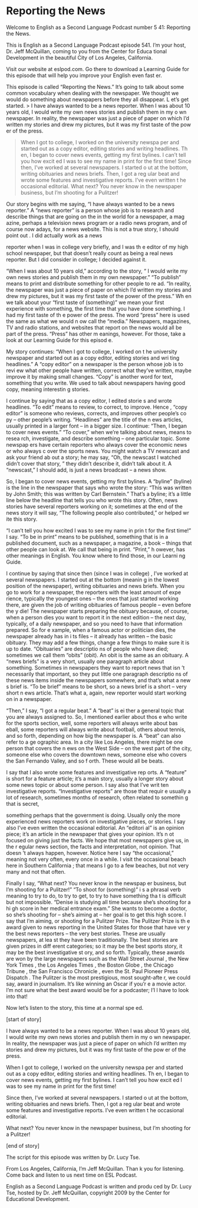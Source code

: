 # Reporting the News

Welcome to English as a Second Language Podcast number 5 41: Reporting the News. 

This is English as a Second Language Podcast episode 541.  I’m your host, Dr. Jeff McQuillan, coming to you from the Center for Educa tional Development in the beautiful City of Los Angeles, California. 

Visit our website at eslpod.com.  Go there to download  a Learning Guide for this episode that will help you improve your English even fast er. 

This episode is called “Reporting the News.”  It’s going to talk about some common vocabulary when dealing with the newspaper.  We thought we would do something about newspapers before they all disappear.  L et’s get started. > I have always wanted to be a news reporter.  When I was about 10 years old, I would write my own news stories and publish them in my o wn newspaper.  In reality, the newspaper was just a piece of paper on which  I’d written my stories and drew my pictures, but it was my first taste of the pow er of the press.   
> When I got to college, I worked on the university newspa per and started out as a copy editor, editing stories and writing headlines.  Th en, I began to cover news events, getting my first bylines.  I can’t tell you how excit ed I was to see my name in print for the first time! 
> Since then, I’ve worked at several newspapers.  I started o ut at the bottom, writing obituaries and news briefs.  Then, I got a reg ular beat and wrote some features and investigative reports.  I’ve even written t he occasional editorial. 
> What next?  You never know in the newspaper business, but I’m shooting for a Pulitzer!

Our story begins with me saying, “I have always wanted to be a news reporter.” A “news reporter” is a person whose job is to research and  describe things that are going on the in the world for a newspaper, a mag azine, perhaps a television news program or a radio news program, and of course now adays, for a news website.  This is not a true story, I should point out .  I did actually work as a news  

 reporter when I was in college very briefly, and I was th e editor of my high school newspaper, but that doesn’t really count as being a real  news reporter.  But I did consider in college; I decided against it.   

“When I was about 10 years old,” according to the story, “ I would write my own news stories and publish them in my own newspaper.”  “To publish” means to print and distribute something for other people to re ad.  “In reality, the newspaper was just a piece of paper on which I’d written my stories and drew my pictures, but it was my first taste of the power of the press.”  Wh en we talk about your “first taste of (something)” we mean your first experience with  something, the first time that you have done something.  I had my first taste of th e power of the press. The word “press” here is used the same as what we would n ow call the “media.” Newspapers, magazines, TV and radio stations, and websites  that report on the news would all be part of the press.  “Press” has other m eanings, however.  For those, take a look at our Learning Guide for this episod e. 

My story continues: “When I got to college, I worked on t he university newspaper and started out as a copy editor, editing stories and wri ting headlines.”  A “copy editor” on a newspaper is the person whose job is to revi ew what other people have written, correct what they’ve written, maybe improve  it by making small changes.  “Copy” is another word for text, something that  you write.  We used to talk about newspapers having good copy, meaning interestin g stories. 

I continue by saying that as a copy editor, I edited storie s and wrote headlines. “To edit” means to review, to correct, to improve.  Hence , “copy editor” is someone who reviews, corrects, and improves other people’s co py – other people’s writing.  “Headlines” are the title of the n ews articles, usually printed in a larger font – in a bigger size.  I continue: “Then, I began to cover news events.” “To cover,” when we’re talking about news, means to resea rch, investigate, and describe something – one particular topic.  Some newspap ers have certain reporters who always cover the economic news or who always c over the sports news.  You might watch a TV newscast and ask your friend ab out a story; he may say, “Oh, the newscast I watched didn’t cover that story, ” they didn’t describe it, didn’t talk about it.  A “newscast,” I should  add, is just a news broadcast – a news show.   

So, I began to cover news events, getting my first bylines.  A “byline” (byline) is the line in the newspaper that says who wrote the story: “This was written by John Smith; this was written by Carl Bernstein.”  That’s a byline; it’s a little line below the headline that tells you who wrote this story.  Often, news stories have several reporters working on it; sometimes at the end of the news story it will say, “The following people also contributed,” or helped wr ite this story.    

 “I can’t tell you how excited I was to see my name in prin t for the first time!” I say. “To be in print” means to be published, something that  is in a published document, such as a newspaper, a magazine, a book – things that other people can look at.  We call that being in print.  “Print,” h owever, has other meanings in English.  You know where to find those, in our Learni ng Guide. 

I continue by saying that since then (since I was in college) , I’ve worked at several newspapers.  I started out at the bottom (meanin g in the lowest position of the newspaper), writing obituaries and news briefs.   When you go to work for a newspaper, the reporters with the least amount of expe rience, typically the youngest ones – the ones that just started working there,  are given the job of writing obituaries of famous people – even before the y die!  The newspaper starts preparing the obituary because, of course, when a person dies you want to report it in the next edition – the next day, typically, of a daily newspaper, and so you need to have that information prepared.  So for e xample, when a famous actor or politician dies, the newspaper already has in i ts files – it already has written – the basic obituary.  They may add a few things,  change a few things to make sure it is up to date.  “Obituaries” are descriptio ns of people who have died; sometimes we call them “obits” (obit).  An obit is the same as an obituary.  A “news briefs” is a very short, usually one paragraph article  about something. Sometimes in newspapers they want to report news that isn ’t necessarily that important, so they put little one paragraph descriptio ns of these news items inside the newspapers somewhere, and that’s what a new s brief is.  “To be brief” means to be short, so a news brief is a short – very short n ews article.  That’s what a, again, new reporter would start working on in  a newspaper. 

“Then,” I say, “I got a regular beat.”  A “beat” is ei ther a general topic that you are always assigned to.  So, I mentioned earlier about thos e who write for the sports section, well, some reporters will always write about bas eball, some reporters will always write about football, others about tennis, and so  forth, depending on how big the newspaper is.  A “beat” can also refer to a ge ographic area.  In a city like Los Angeles, there might be one person that covers the n ews on the West Side – on the west part of the city, someone else who covers the downtown news, someone else who covers the San Fernando Valley, and so f orth.  These would all be beats. 

I say that I also wrote some features and investigative rep orts.  A “feature” is short for a feature article; it’s a main story, usually a longer story about some news topic or about some person.  I say also that I’ve writ ten investigative reports.  “Investigative reports” are those that requir e usually a lot of research, sometimes months of research, often related to somethin g that is secret,  

 something perhaps that the government is doing.  Usually only the more experienced news reporters work on investigative pieces, or stories.  I say also I’ve even written the occasional editorial.  An “editori al” is an opinion piece; it’s an article in the newspaper that gives your opinion.  It’s n ot focused on giving just the facts.  We hope that most newspapers give us, in the r egular news section, the facts and interpretation, not opinion.  That doesn ’t always happen, however. Notice here I say “the occasional,” meaning not very often,  every once in a while. I visit the occasional beach here in Southern California ; that means I go to a few beaches, but not very many and not that often. 

Finally I say, “What next?  You never know in the newspap er business, but I’m shooting for a Pulitzer!”  “To shoot for (something)” i s a phrasal verb meaning to try to do, to try to get, to try to have something tha t is difficult but not impossible. “Denise is studying all time because she’s shooting for a hi gh score in her medical entrance exam.”  She wants to become a doctor, so she’s shooting for – she’s aiming at – her goal is to get this high score.  I  say that I’m aiming, or shooting for a Pulitzer Prize.  The Pulitzer Prize is th e award given to news reporting in the United States for those that have ver y the best news reporters – the very best stories.  These are usually newspapers, at lea st they have been traditionally.  The best stories are given prizes in diff erent categories; so it may be the best sports story, it may be the best investigative st ory, and so forth. Typically, these awards are won by the large newspapers such  as the Wall Street Journal , the New York Times , the Los Angeles Times , the Boston Globe , the Chicago Tribune , the San Francisco Chronicle , even the St. Paul Pioneer Press Dispatch .  The Pulitzer is the most prestigious, most sought-afte r, we could say, award in journalism.  It’s like winning an Oscar if you’r e a movie actor.  I’m not sure what the best award would be for a podcaster; I’l l have to look into that! 

Now let’s listen to the story, this time at a normal spe ed. 

[start of story] 

I have always wanted to be a news reporter.  When I was about 10 years old, I would write my own news stories and publish them in my o wn newspaper.  In reality, the newspaper was just a piece of paper on which  I’d written my stories and drew my pictures, but it was my first taste of the pow er of the press.   

When I got to college, I worked on the university newspa per and started out as a copy editor, editing stories and writing headlines.  Th en, I began to cover news events, getting my first bylines.  I can’t tell you how excit ed I was to see my name in print for the first time! 

 Since then, I’ve worked at several newspapers.  I started o ut at the bottom, writing obituaries and news briefs.  Then, I got a reg ular beat and wrote some features and investigative reports.  I’ve even written t he occasional editorial. 

What next?  You never know in the newspaper business, but I’m shooting for a Pulitzer! 

[end of story] 

The script for this episode was written by Dr. Lucy Tse.   

From Los Angeles, California, I’m Jeff McQuillan.  Than k you for listening.  Come back and listen to us next time on ESL Podcast. 

English as a Second Language Podcast is written and produ ced by Dr. Lucy Tse, hosted by Dr. Jeff McQuillan, copyright 2009 by the Center  for Educational Development.

